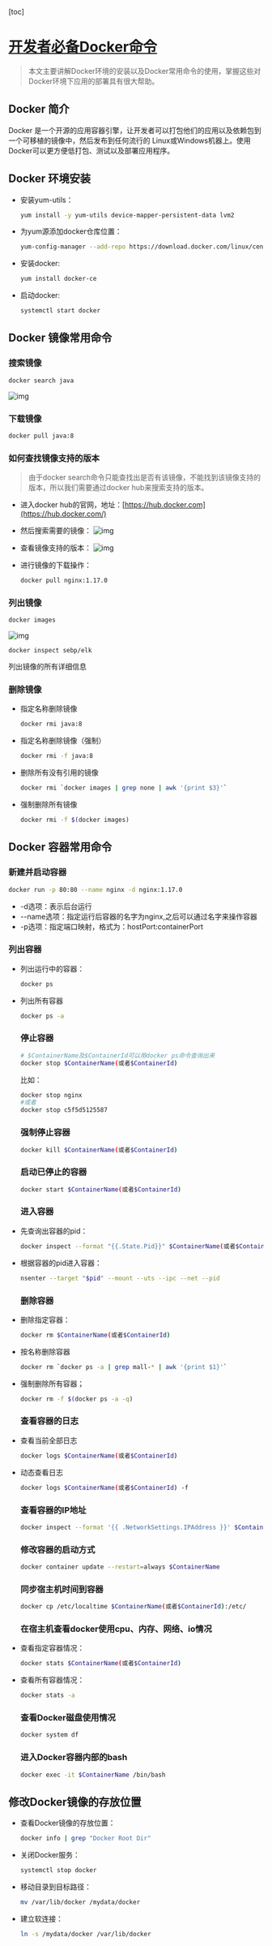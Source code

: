 [toc]

# [开发者必备Docker命令]([http://www.macrozheng.com/#/reference/docker?id=docker-%e7%ae%80%e4%bb%8b](http://www.macrozheng.com/#/reference/docker?id=docker-简介))

> 本文主要讲解Docker环境的安装以及Docker常用命令的使用，掌握这些对Docker环境下应用的部署具有很大帮助。

## Docker 简介

Docker 是一个开源的应用容器引擎，让开发者可以打包他们的应用以及依赖包到一个可移植的镜像中，然后发布到任何流行的 Linux或Windows机器上。使用Docker可以更方便低打包、测试以及部署应用程序。

## Docker 环境安装

- 安装yum-utils：

  ```bash
  yum install -y yum-utils device-mapper-persistent-data lvm2
  ```

- 为yum源添加docker仓库位置：

  ```bash
  yum-config-manager --add-repo https://download.docker.com/linux/centos/docker-ce.repo
  ```

- 安装docker:

  ```bash
  yum install docker-ce
  ```

- 启动docker:

  ```bash
  systemctl start docker
  ```

## Docker 镜像常用命令

### 搜索镜像

```bash
docker search java
```

![img](http://www.macrozheng.com/images/refer_screen_51.png)

### 下载镜像

```bash
docker pull java:8
```

### 如何查找镜像支持的版本

> 由于docker search命令只能查找出是否有该镜像，不能找到该镜像支持的版本，所以我们需要通过docker hub来搜索支持的版本。

- 进入docker hub的官网，地址：[https://hub.docker.com](https://hub.docker.com/)

- 然后搜索需要的镜像： ![img](http://www.macrozheng.com/images/refer_screen_52.png)

- 查看镜像支持的版本： ![img](http://www.macrozheng.com/images/refer_screen_53.png)

- 进行镜像的下载操作：

  ```bash
  docker pull nginx:1.17.0
  ```

### 列出镜像

```bash
docker images
```

![img](http://www.macrozheng.com/images/refer_screen_54.png)

```
docker inspect sebp/elk
```

列出镜像的所有详细信息

### 删除镜像

- 指定名称删除镜像

  ```bash
  docker rmi java:8
  ```

- 指定名称删除镜像（强制）

  ```bash
  docker rmi -f java:8
  ```

- 删除所有没有引用的镜像

  ```bash
  docker rmi `docker images | grep none | awk '{print $3}'`
  ```

- 强制删除所有镜像

  ```bash
  docker rmi -f $(docker images)
  ```

## Docker 容器常用命令

### 新建并启动容器

```bash
docker run -p 80:80 --name nginx -d nginx:1.17.0
```

- -d选项：表示后台运行
- --name选项：指定运行后容器的名字为nginx,之后可以通过名字来操作容器
- -p选项：指定端口映射，格式为：hostPort:containerPort

### 列出容器

- 列出运行中的容器：

  ```bash
  docker ps
  ```

  

- 列出所有容器

  ```bash
  docker ps -a
  ```

  

  ### 停止容器

  ```bash
  # $ContainerName及$ContainerId可以用docker ps命令查询出来
  docker stop $ContainerName(或者$ContainerId)
  ```

  比如：

  ```bash
  docker stop nginx
  #或者
  docker stop c5f5d5125587
  ```

  ### 强制停止容器

  ```bash
  docker kill $ContainerName(或者$ContainerId)
  ```

  ### 启动已停止的容器

  ```bash
  docker start $ContainerName(或者$ContainerId)
  ```

  ### 进入容器

- 先查询出容器的pid：

  ```bash
  docker inspect --format "{{.State.Pid}}" $ContainerName(或者$ContainerId)
  ```

- 根据容器的pid进入容器：

  ```bash
  nsenter --target "$pid" --mount --uts --ipc --net --pid
  ```

  

  ### 删除容器

- 删除指定容器：

  ```bash
  docker rm $ContainerName(或者$ContainerId)
  ```

- 按名称删除容器

  ```bash
  docker rm `docker ps -a | grep mall-* | awk '{print $1}'`
  ```

- 强制删除所有容器；

  ```bash
  docker rm -f $(docker ps -a -q)
  ```

  ### 查看容器的日志

- 查看当前全部日志

  ```bash
  docker logs $ContainerName(或者$ContainerId)
  ```

- 动态查看日志

  ```bash
  docker logs $ContainerName(或者$ContainerId) -f
  ```

  

  ### 查看容器的IP地址

  ```bash
  docker inspect --format '{{ .NetworkSettings.IPAddress }}' $ContainerName(或者$ContainerId)
  ```

  

  ### 修改容器的启动方式

  ```bash
  docker container update --restart=always $ContainerName
  ```

  ### 同步宿主机时间到容器

  ```bash
  docker cp /etc/localtime $ContainerName(或者$ContainerId):/etc/
  ```

  ### 在宿主机查看docker使用cpu、内存、网络、io情况

- 查看指定容器情况：

  ```bash
  docker stats $ContainerName(或者$ContainerId)
  ```

  

- 查看所有容器情况：

  ```bash
  docker stats -a
  ```

  

  ### 查看Docker磁盘使用情况

  ```bash
  docker system df
  ```

  

  ### 进入Docker容器内部的bash

  ```bash
  docker exec -it $ContainerName /bin/bash
  ```

  

## 修改Docker镜像的存放位置

- 查看Docker镜像的存放位置：

  ```bash
  docker info | grep "Docker Root Dir"
  ```

  

- 关闭Docker服务：

  ```bash
  systemctl stop docker
  ```

- 移动目录到目标路径：

  ```bash
  mv /var/lib/docker /mydata/docker
  ```

- 建立软连接：

  ```bash
  ln -s /mydata/docker /var/lib/docker
  ```